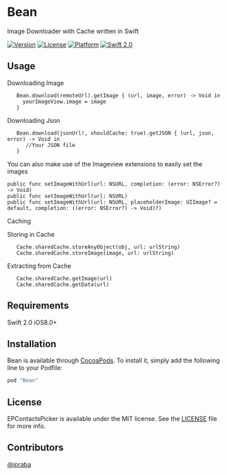 # Bean

Image Downloader with Cache written in Swift

[![Version](https://img.shields.io/cocoapods/v/Bean.svg?style=flat)](http://cocoapods.org/pods/Bean)
[![License](https://img.shields.io/cocoapods/l/Bean.svg?style=flat)](https://github.com/ipraba/Bean/blob/master/LICENSE)
[![Platform](https://img.shields.io/cocoapods/p/Bean.svg?style=flat)](http://cocoapods.org/pods/Bean)
[![Swift 2.0](https://img.shields.io/badge/Swift-2.0-orange.svg?style=flat)](https://developer.apple.com/swift/)

Usage
-----

Downloading Image

       Bean.download(remoteUrl).getImage { (url, image, error) -> Void in
         yourImageView.image = image
       }

Downloading Json

       Bean.download(jsonUrl!, shouldCache: true).getJSON { (url, json, error) -> Void in
          //Your JSON file
       }

You can also make use of the Imageview extensions to easily set the images

    public func setImageWithUrl(url: NSURL, completion: (error: NSError?) -> Void)
    public func setImageWithUrl(url: NSURL)
    public func setImageWithUrl(url: NSURL, placeholderImage: UIImage? = default, completion: ((error: NSError?) -> Void)?)


Caching
   
Storing in Cache

       Cache.sharedCache.storeAnyObject(obj, url: urlString)
       Cache.sharedCache.storeImage(image, url: urlString)
       
Extracting from Cache

       Cache.sharedCache.getImage(url)
       Cache.sharedCache.getData(url)

Requirements
------------
Swift 2.0
iOS8.0+

Installation
------------
Bean is available through [CocoaPods](http://cocoapods.org). To install
it, simply add the following line to your Podfile:

```ruby
pod "Bean"
```

License
-------
EPContactsPicker is available under the MIT license. See the [LICENSE](https://github.com/ipraba/EPContactsPicker/blob/master/LICENSE) file for more info.

Contributors
------------
[@ipraba](https://github.com/ipraba)
